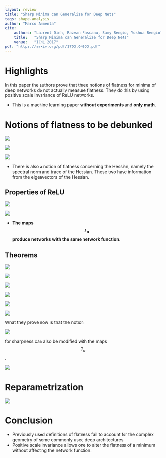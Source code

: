 ```yaml
---
layout: review
title: "Sharp Minima can Generalize for Deep Nets"
tags: shape-analysis
author: "Marco Armenta"
cite:
    authors: "Laurent Dinh, Razvan Pascanu, Samy Bengio, Yoshua Bengio"
    title:   "Sharp Minima can Generalize for Deep Nets"
    venue:   "ICML 2017"
pdf: "https://arxiv.org/pdf/1703.04933.pdf"
---
```



# Highlights

In this paper the authors prove that three notions of flatness for minima of deep networks do not actually measure flatness. They do this by using positive scale invariance of ReLU networks.

* This is a machine learning paper **without experiments** and **only math**.

# Notions of flatness to be debunked

![](/article/images/SharpMinima/def1.jpg)    

![](/article/images/SharpMinima/fig1.jpg)    

![](/article/images/SharpMinima/def2.jpg)    

* There is also a notion of flatness concerning the Hessian, namely the spectral norm and trace of the Hessian. These two have information from the eigenvectors of the Hessian.

## Properties of ReLU

![](/article/images/SharpMinima/relu.jpg)    

![](/article/images/SharpMinima/def5.jpg)    

* **The maps $$T_\alpha$$ produce networks with the same network function**.

## Theorems

![](/article/images/SharpMinima/thm2.jpg)    

![](/article/images/SharpMinima/fig3.jpg)    

![](/article/images/SharpMinima/thm3.jpg)    

![](/article/images/SharpMinima/thm4.jpg)    

![](/article/images/SharpMinima/thm5a.jpg)    

![](/article/images/SharpMinima/thm5b.jpg)    

What they prove now is that the notion

![](/article/images/SharpMinima/max.jpg)    

for sharpness can also be modified with the maps $$T_\alpha$$.

![](/article/images/SharpMinima/e-sh.jpg)    

# Reparametrization

![](/article/images/SharpMinima/repar.jpg)    

# Conclusion

* Previously used definitions of flatness fail to account for the complex geometry of some commonly used deep architectures.
* Positive scale invariance allows one to alter the flatness of a minimum without affecting the network function.

